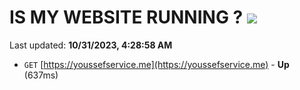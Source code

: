 # IS MY WEBSITE RUNNING ? [![](https://img.shields.io/static/v1?label=Sponsor&message=%E2%9D%A4&logo=GitHub&color=%23fe8e86)](https://github.com/sponsors/<username>)

Last updated: **10/31/2023, 4:28:58 AM**

- `GET` [https://youssefservice.me](https://youssefservice.me) - **Up** (637ms)
